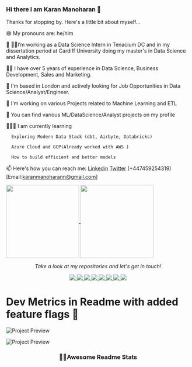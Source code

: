### Hi there I am Karan Manoharan 👋

<!--
**karanmrn/karanmrn** is a ✨ _special_ ✨ repository because its `README.md` (this file) appears on your GitHub profile.
-->
Thanks for stopping by. Here's a little bit about myself...

😄 My pronouns are: he/him

🔭 👨‍🎓I’m working as a Data Science Intern in Tenacium DC and in my dissertation period at Cardiff University doing my master's in Data Science and Analytics.

👨‍💻 I have over 5 years of experience in Data Science, Business Development, Sales and Marketing. 

👯 I'm based in London and actively looking for Job Opportunities in Data Science/Analyst/Engineer.

💬 I'm working on various Projects related to Machine Learning and ETL

🤘 You can find various ML/DataScience/Analyst projects on my profile

🧑🏻‍🏫 I am currently learning
  
      Exploring Modern Data Stack (dbt, Airbyte, Databricks)
  
      Azure Cloud and GCP(Already worked with AWS )
  
      How to build efficient and better models 

📫 Here's how you can reach me: [Linkedin](https://www.linkedin.com/in/karanmanoharan23/)  [Twitter](https://twitter.com/kar_ran23) (+447459254319) [Email:karanmanoharann@gmail.com]
<!--START_SECTION:waka-->

<a href="https://github.com/karanmrn/github-readme-stats">
  <img height=200 align="center" src="https://github-readme-stats.vercel.app/api?username=karanmrn" />
</a>
<a href="https://github.com/karanmrn/convoychat">
  <img height=200 align="center" src="https://github-readme-stats.vercel.app/api/top-langs?username=karanmrn&layout=compact&langs_count=8&card_width=320" />
</a>

<!--END_SECTION:waka-->

<!-- Social Section -->
<p align="center">
  <i>Take a look at my repositories and let's get in touch!</i>

<p align="center">
  <a href= "https://github.com/karanmrn/">
    <img src="https://img.icons8.com/material-outlined/30/689d6a/source-code.png"/>
  </a>
  <a href= "https://www.linkedin.com/in/karanmanoharan23/">
    <img src="https://img.icons8.com/material-outlined/30/689d6a/linkedin.png"/>
  </a>
  <a href= "https://twitter.com/kar_ran23">
    <img src="https://img.icons8.com/material-outlined/30/689d6a/twitter.png"/>
  </a>
  <a href="https://www.buymeacoffee.com/karanm">
    <img src="https://img.icons8.com/material-outlined/30/689d6a/cafe.png"/>
  </a>
  <a href="https://github.com/karanmrn">
    <img src="https://img.icons8.com/material-outlined/30/689d6a/parse-from-clipboard.png"/>
  </a>
  <a href="mailto:karanmanoharann@gmail.com">
    <img src="https://img.icons8.com/ios-glyphs/30/689d6a/physics.png"/>
  </a>
  <a href="https://medium.com/@karanmrn">
    <img src="https://img.icons8.com/ios-filled/30/689d6a/medium-new.png"/>
  </a>
  <a href="https://stackoverflow.com/users/12339658/karanmrn">
    <img src="https://img.icons8.com/metro/26/689d6a/stackoverflow.png"/>
  </a>

  
</p>

# Dev Metrics in Readme with added feature flags 🎌

![Project Preview](https://user-images.githubusercontent.com/25841814/79395484-5081ae80-7fac-11ea-9e27-ac91472e31dd.png)

<p align="center">

  ![Project Preview](https://user-images.githubusercontent.com/15426564/88030180-8e1c4780-cb58-11ea-8a8b-b3576dd73652.png)

  <h3 align="center">📌✨Awesome Readme Stats</h3>
</p>
